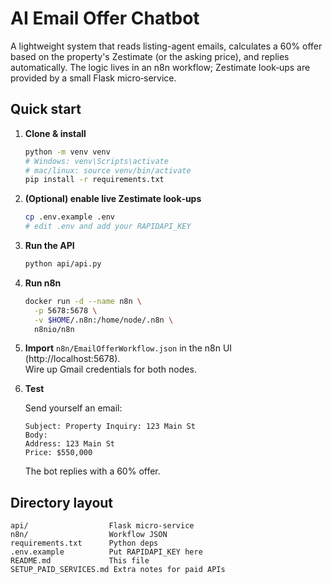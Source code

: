 # AI Email Offer Chatbot

A lightweight system that reads listing-agent emails, calculates a 60% offer based on the property's Zestimate (or the asking price), and replies automatically. The logic lives in an n8n workflow; Zestimate look‑ups are provided by a small Flask micro‑service.

## Quick start

1. **Clone & install**

   ```bash
   python -m venv venv
   # Windows: venv\Scripts\activate
   # mac/linux: source venv/bin/activate
   pip install -r requirements.txt
   ```

2. **(Optional) enable live Zestimate look‑ups**

   ```bash
   cp .env.example .env
   # edit .env and add your RAPIDAPI_KEY
   ```

3. **Run the API**

   ```bash
   python api/api.py
   ```

4. **Run n8n**

   ```bash
   docker run -d --name n8n \
     -p 5678:5678 \
     -v $HOME/.n8n:/home/node/.n8n \
     n8nio/n8n
   ```

5. **Import** `n8n/EmailOfferWorkflow.json` in the n8n UI (http://localhost:5678).  
   Wire up Gmail credentials for both nodes.  

6. **Test**

   Send yourself an email:

   ```
   Subject: Property Inquiry: 123 Main St
   Body:
   Address: 123 Main St
   Price: $550,000
   ```

   The bot replies with a 60% offer.

## Directory layout

```
api/                  Flask micro‑service
n8n/                  Workflow JSON
requirements.txt      Python deps
.env.example          Put RAPIDAPI_KEY here
README.md             This file
SETUP_PAID_SERVICES.md Extra notes for paid APIs
```
